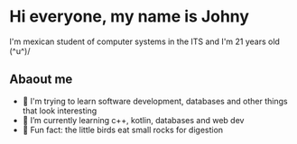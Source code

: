 
# Hi everyone, my name is Johny 
I'm mexican student of computer systems in the ITS and I'm 21 years old (^u^)/
## Abaout me
- 👀 I'm trying to learn software development, databases and other things that look interesting
- 🌱 I’m currently learning c++, kotlin, databases and web dev 
- 🐥 Fun fact: the little birds eat small rocks for digestion

## 
